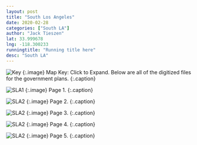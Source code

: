 ```yaml
---
layout: post
title: "South Los Angeles"
date: 2020-02-28
categories: ["South LA"]
author: "Jack Tieszen"
lat: 33.999678
lng: -118.300233
runningtitle: "Running title here"
desc: "South LA"
---
```


![Key](images/Key.jpg)
   {:.image}
Map Key: Click to Expand.
Below are all of the digitized files for the government plans.
   {:.caption}   


![SLA1](images/South_LA_Page_01.jpg)
   {:.image}
Page 1.
   {:.caption}
  
![SLA2](images//plan/South_LA_Page_02.jpg)
   {:.image}
 Page 2. 
   {:.caption}

![SLA2](images//plan/South_LA_Page_03.jpg)
   {:.image}
 Page 3. 
   {:.caption}
   
![SLA2](images//plan/South_LA_Page_04.jpg)
   {:.image}
 Page 4. 
   {:.caption}
   
![SLA2](images//plan/South_LA_Page_05.jpg)
   {:.image}
 Page 5. 
   {:.caption}
   
